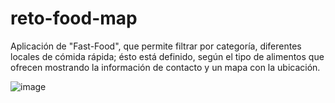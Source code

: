 # reto-food-map
Aplicación de "Fast-Food", que permite filtrar por categoría, diferentes locales de cómida rápida;  ésto está definido, según el tipo de alimentos que ofrecen mostrando la información de contacto y un mapa con la ubicación.

![image](https://user-images.githubusercontent.com/30943727/38059184-dcb1b408-32bb-11e8-98c0-5cbfa23a70bc.png)

